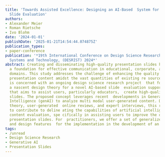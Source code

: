 ```yaml
---
title: 'Towards Assisted Excellence: Designing an AI-Based  System for Presentation
  Slide Evaluation'
authors:
- Alexander Meier
- Roman Rietsche
- Ivo Blohm
date: '2024-01-01'
publishDate: '2025-01-21T14:54:44.074875Z'
publication_types:
- paper-conference
publication: '*19th International Conference on Design Science Research in Information
  Systems and Technology, (DESRIST) 2024*'
abstract: Creating and disseminating high-quality presentation slides have be come
  a foundation for effective communication in educational, corporate, and  scientific
  domains. This study addresses the challenge of enhancing the quality  of user-generated
  presentation content amidst the vast quantities of existing re sources. The study
  is concerned with an ongoing design science research project  that focuses on constructing
  a nascent design theory for a novel AI-based slide  evaluation support system (SESS)
  that aims to assist users, particularly educators,  create high-quality presentation
  slides. The proposed concept leverages recent  developments in Generative Artificial
  Intelligence (genAI) to analyze multi modal user-generated content. Drawing on signaling
  theory, user-generated  online reviews, and expert interviews, this research aims
  to contribute to deline ating the capabilities of artificial intelligence in digital
  content evaluation, spe cifically in assisting users to improve the quality of their
  presentation slides. For  practitioners, we offer a set of generalized design principles
  and design features  for the implementation in the development of an AI-based SESS.
tags:
- /unread
- Design Science Research
- Generative AI
- Presentation Slides
---
```

